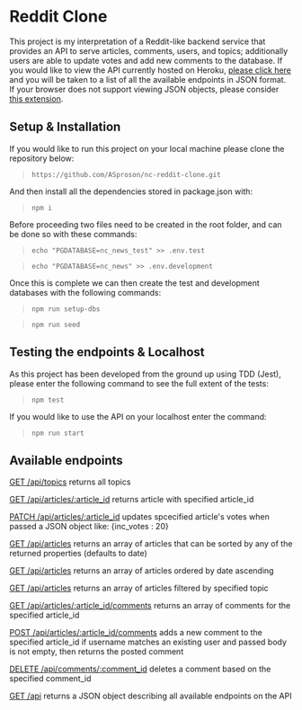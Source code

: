# Reddit Clone

This project is my interpretation of a Reddit-like backend service that provides an API to serve articles, comments, users, and topics; additionally users are able to update votes and add new comments to the database. If you would like to view the API currently hosted on Heroku, [please click here](https://nc-reddit-clone.herokuapp.com/api/) and you will be taken to a list of all the available endpoints in JSON format. If your browser does not support viewing JSON objects, please consider [this extension](https://chrome.google.com/webstore/detail/json-viewer/gbmdgpbipfallnflgajpaliibnhdgobh).

## Setup & Installation
If you would like to run this project on your local machine please clone the repository below:

> ```https://github.com/ASproson/nc-reddit-clone.git```

And then install all the dependencies stored in package.json with:

> ```npm i```

Before proceeding two files need to be created in the root folder, and can be done so with these commands:

> ```echo "PGDATABASE=nc_news_test" >> .env.test```

> ```echo "PGDATABASE=nc_news" >> .env.development```

Once this is complete we can then create the test and development databases with the following commands:

> ```npm run setup-dbs```

> ```npm run seed```

## Testing the endpoints & Localhost
As this project has been developed from the ground up using TDD (Jest), please enter the following command to see the full extent of the tests:

> ```npm test```

If you would like to use the API on your localhost enter the command:

> ```npm run start```

## Available endpoints



[GET /api/topics](https://nc-reddit-clone.herokuapp.com/api/topics) returns all topics

[GET /api/articles/:article_id](https://nc-reddit-clone.herokuapp.com/api/articles/1) returns article with specified article_id

[PATCH /api/articles/:article_id](https://nc-reddit-clone.herokuapp.com/api/articles/1) updates spcecified article's votes when passed a JSON object like: {inc_votes : 20}

[GET /api/articles](https://nc-reddit-clone.herokuapp.com/api/articles?sort_by=comment_count) returns an array of articles that can be sorted by any of the returned properties (defaults to date)

[GET /api/articles](https://nc-reddit-clone.herokuapp.com/api/articles?order=ASC) returns an array of articles ordered by date ascending

[GET /api/articles](https://nc-reddit-clone.herokuapp.com/api/articles?topic=cats) returns an array of articles filtered by specified topic

[GET /api/articles/:article_id/comments](https://nc-reddit-clone.herokuapp.com/api/articles/1/comments) returns an array of comments for the specified article_id

[POST /api/articles/:article_id/comments](https://nc-reddit-clone.herokuapp.com/api/articles/1/comments) adds a new comment to the specified article_id if username matches an existing user and passed body is not empty, then returns the posted comment

[DELETE /api/comments/:comment_id](https://nc-reddit-clone.herokuapp.com/api/comments/1) deletes a comment based on the specified comment_id

[GET /api](https://nc-reddit-clone.herokuapp.com/api) returns a JSON object describing all available endpoints on the API

